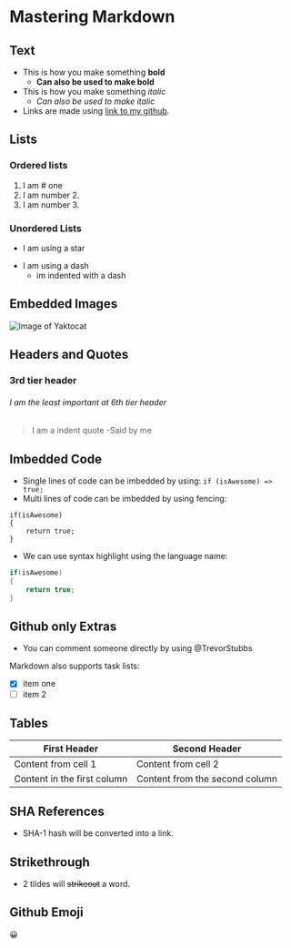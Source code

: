# Mastering Markdown

## Text

- This is how you make something **bold**
    - __Can also be used to make bold__
- This is how you make something *italic*
    - _Can also be used to make italic_
- Links are made using [link to my github](https://github.com/TrevorStubbs).

## Lists

### Ordered lists
1. I am # one
2. I am number 2.
3. I am number 3.

### Unordered Lists
* I am using a star
- I am using a dash
    - im indented with a dash

## Embedded Images

![Image of Yaktocat](https://octodex.github.com/images/yaktocat.png)

## Headers and Quotes

### 3rd tier header
###### I am the least important at 6th tier header

> I am a indent quote
>-Said by me

## Imbedded Code

- Single lines of code can be imbedded by using: `if (isAwesome) => true;`
- Multi lines of code can be imbedded by using fencing:
```
if(isAwesome)
{
    return true;
}
```
- We can use syntax highlight using the language name:
```C#
if(isAwesome)
{
    return true;
}
```

## Github only Extras

- You can comment someone directly by using @TrevorStubbs

Markdown also supports task lists:
- [x] item one
- [ ] item 2

## Tables

First Header | Second Header
------------ | -------------
Content from cell 1 |Content from cell 2
Content in the first column | Content from the second column

## SHA References

- SHA-1 hash will be converted into a link.

## Strikethrough

- 2 tildes will ~~strikeout~~ a word.

## Github Emoji

:grinning:
